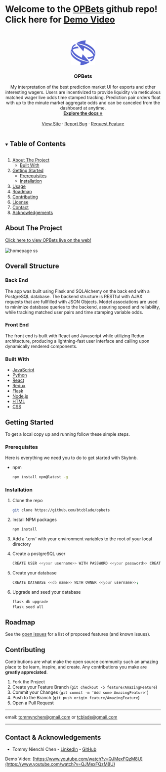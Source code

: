 # **Welcome to the [OPBets](https://opbets.herokuapp.com/) github repo! Click here for [Demo Video](https://www.youtube.com/watch?v=QJMexFQzM8U)**

<br />
<p align="center">
  <a href="https://github.com/btcblade/opbets">
    <img src="react-app/public/favicon.ico" alt="Logo" width="80" height="80" style="background-color:white">
  </a>

  <h3 align="center">OPBets</h3>

  <p align="center">
    My interpretation of the best prediction market UI for esports and other interesting wagers. Users are incentivized to provide liquidity via meticulous matched wager live odds time stamped tracking. Prediction pair orders float with up to the minute market aggregate odds and can be canceled from the dashboard at anytime.
    <br />
    <a href="https://github.com/btcblade/opbets/wiki"><strong>Explore the docs »</strong></a>
    <br />
    <br />
    <a href="https://opbets.herokuapp.com/">View Site</a>
    ·
    <a href="https://github.com/btcblade/opbets/issues">Report Bug</a>
    ·
    <a href="https://github.com/btcblade/opbetsskybnb/issues">Request Feature</a>
  </p>
</p>

<!-- TABLE OF CONTENTS -->
<details open="open">
  <summary><h2 style="display: inline-block">Table of Contents</h2></summary>
  <ol>
    <li>
      <a href="#about-the-project">About The Project</a>
      <ul>
        <li><a href="#built-with">Built With</a></li>
      </ul>
    </li>
    <li>
      <a href="#getting-started">Getting Started</a>
      <ul>
        <li><a href="#prerequisites">Prerequisites</a></li>
        <li><a href="#installation">Installation</a></li>
      </ul>
    </li>
    <li><a href="#usage">Usage</a></li>
    <li><a href="#roadmap">Roadmap</a></li>
    <li><a href="#contributing">Contributing</a></li>
    <li><a href="#license">License</a></li>
    <li><a href="#contact">Contact</a></li>
    <li><a href="#acknowledgements">Acknowledgements</a></li>
  </ol>
</details>

<!-- ABOUT THE PROJECT -->

## About The Project

[Click here to view OPBets live on the web!](https://opbets.herokuapp.com/)
<br>
</br>
<img src="https://live.staticflickr.com/65535/51157342289_151fdf5efc_z.jpg" alt="homepage ss" />

## Overall Structure

### Back End

The app was built using Flask and SQLAlchemy on the back end with a PostgreSQL database. The backend structure is RESTful with AJAX requests that are fullfilled with JSON Objects. Model associations are used to minimize database queries to the backend, assuring speed and reliability, while tracking matched user pairs and time stamping variable odds.

### Front End

The front end is built with React and Javascript while utilizing Redux architecture, producing a lightning-fast user interface and calling upon dynamically rendered components.

### Built With

- [JavaScript](https://www.javascript.com/)
- [Python](https://www.python.org/)
- [React](https://reactjs.org/)
- [Redux](https://redux.js.org/)
- [Flask](https://flask-doc.readthedocs.io/en/latest/)
- [Node.js](https://nodejs.org/en/)
- [HTML](https://html.com/)
- [CSS](http://www.css3.info/)

<!-- GETTING STARTED -->

## Getting Started

To get a local copy up and running follow these simple steps.

### Prerequisites

Here is everything we need you to do to get started with Skybnb.

- npm
  ```sh
  npm install npm@latest -g
  ```

### Installation

1. Clone the repo
   ```sh
   git clone https://github.com/btcblade/opbets
   ```
2. Install NPM packages
   ```sh
   npm install
   ```
3. Add a '.env' with your environment variables to the root of your local directory

4. Create a postgreSQL user
   ```sh
   CREATE USER <<your username>> WITH PASSWORD <<your password>> CREATEDB;
   ```
5. Create your database
   ```sh
   CREATE DATABASE <<db name>> WITH OWNER <<your username>>;
   ```
6. Upgrade and seed your database
   ```sh
   flask db upgrade
   flask seed all
   ```

<!-- USAGE EXAMPLES -->

<!-- ## Usage

### An easy-to-use login with a pre-configured Demo User.

![demo-login gif](imgs/demo-login.gif)

### Search for Music Videos by title, artist, or genre.

![search gif](imgs/search.gif)

### Leave a rating and a comment on a Music Video.

![rating gif](imgs/reviews.gif) -->

<!-- ### Add a Music Video to your list
![My List](site-images/my-list.gif) -->
<!-- ## Obstacles -->

<!-- ROADMAP -->

## Roadmap

See the [open issues](https://github.com/btcblade/opbets/issues) for a list of proposed features (and known issues).

<!-- CONTRIBUTING -->

## Contributing

Contributions are what make the open source community such an amazing place to be learn, inspire, and create. Any contributions you make are **greatly appreciated**.

1. Fork the Project
2. Create your Feature Branch (`git checkout -b feature/AmazingFeature`)
3. Commit your Changes (`git commit -m 'Add some AmazingFeature'`)
4. Push to the Branch (`git push origin feature/AmazingFeature`)
5. Open a Pull Request

********************
email: tommynchen@gmail.com or tcblade@gmail.com
*******************
<!-- CONTACT -->

## Contact & Acknowledgements

- Tommy Nienchi Chen - [LinkedIn](https://www.linkedin.com/in/tommy-nienchi-chen-a131451b3/) - [GitHub](https://github.com/btcblade)

Demo Video: [https://www.youtube.com/watch?v=QJMexFQzM8U](https://www.youtube.com/watch?v=QJMexFQzM8U)
